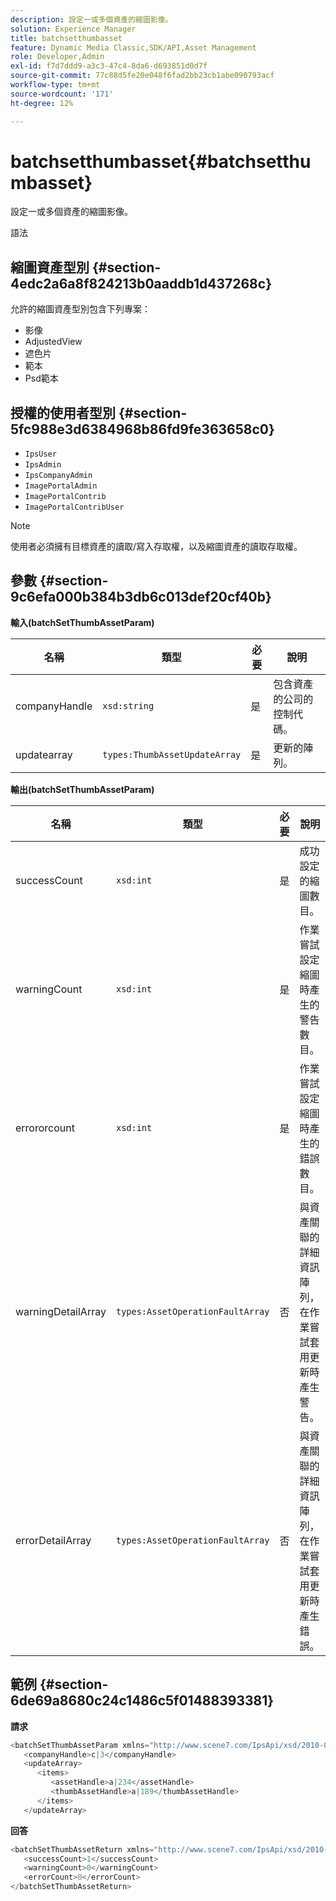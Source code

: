 ```yaml
---
description: 設定一或多個資產的縮圖影像。
solution: Experience Manager
title: batchsetthumbasset
feature: Dynamic Media Classic,SDK/API,Asset Management
role: Developer,Admin
exl-id: f7d7ddd9-a3c3-47c4-8da6-d693851d0d7f
source-git-commit: 77c88d5fe20e048f6fad2bb23cb1abe090793acf
workflow-type: tm+mt
source-wordcount: '171'
ht-degree: 12%

---
```


# batchsetthumbasset{#batchsetthumbasset}

設定一或多個資產的縮圖影像。

語法

## 縮圖資產型別 {#section-4edc2a6a8f824213b0aaddb1d437268c}

允許的縮圖資產型別包含下列專案：

* 影像
* AdjustedView
* 遮色片
* 範本
* Psd範本

## 授權的使用者型別 {#section-5fc988e3d6384968b86fd9fe363658c0}

* `IpsUser`
* `IpsAdmin`
* `IpsCompanyAdmin`
* `ImagePortalAdmin`
* `ImagePortalContrib`
* `ImagePortalContribUser`

>[!NOTE]
>
>使用者必須擁有目標資產的讀取/寫入存取權，以及縮圖資產的讀取存取權。

## 參數 {#section-9c6efa000b384b3db6c013def20cf40b}

**輸入(batchSetThumbAssetParam)**

| 名稱 | 類型 | 必要 | 說明 |
|---|---|---|---|
| companyHandle | `xsd:string` | 是 | 包含資產的公司的控制代碼。 |
| updatearray | `types:ThumbAssetUpdateArray` | 是 | 更新的陣列。 |

**輸出(batchSetThumbAssetParam)**

| 名稱 | 類型 | 必要 | 說明 |
|---|---|---|---|
| successCount | `xsd:int` | 是 | 成功設定的縮圖數目。 |
| warningCount | `xsd:int` | 是 | 作業嘗試設定縮圖時產生的警告數目。 |
| errororcount | `xsd:int` | 是 | 作業嘗試設定縮圖時產生的錯誤數目。 |
| warningDetailArray | `types:AssetOperationFaultArray` | 否 | 與資產關聯的詳細資訊陣列，在作業嘗試套用更新時產生警告。 |
| errorDetailArray | `types:AssetOperationFaultArray` | 否 | 與資產關聯的詳細資訊陣列，在作業嘗試套用更新時產生錯誤。 |

## 範例 {#section-6de69a8680c24c1486c5f01488393381}

**請求**

```java
<batchSetThumbAssetParam xmlns="http://www.scene7.com/IpsApi/xsd/2010-01-31">
   <companyHandle>c|3</companyHandle>
   <updateArray>
      <items>
         <assetHandle>a|234</assetHandle>
         <thumbAssetHandle>a|189</thumbAssetHandle>
      </items>
   </updateArray>
```

**回答**

```java
<batchSetThumbAssetReturn xmlns="http://www.scene7.com/IpsApi/xsd/2010-01-31">
   <successCount>1</successCount>
   <warningCount>0</warningCount>
   <errorCount>0</errorCount>
</batchSetThumbAssetReturn>
```

